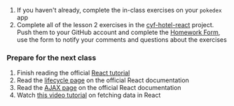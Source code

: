 1. If you haven't already, complete the in-class exercises on your `pokedex` app
2. Complete all of the lesson 2 exercises in the [cyf-hotel-react](https://github.com/CodeYourFuture/cyf-hotel-react#lesson-2) project. Push them to your GitHub account and complete the [Homework Form](https://form.jotformeu.com/93377027809365), use the form to notify your comments and questions about the exercises 

### Prepare for the next class

1. Finish reading the official [React tutorial](https://reactjs.org/tutorial/tutorial.html)
2. Read the [lifecycle page](https://reactjs.org/docs/state-and-lifecycle.html) on the official React documentation
3. Read the [AJAX page](https://reactjs.org/docs/faq-ajax.html) on the official React documentation
4. Watch [this video tutorial](https://www.youtube.com/watch?v=TxqqrNfgTto) on fetching data in React

